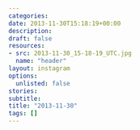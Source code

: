 ```yaml
---
categories:
date: 2013-11-30T15:18:19+00:00
description:
draft: false
resources:
- src: 2013-11-30_15-18-19_UTC.jpg
  name: "header"
layout: instagram
options:
  unlisted: false
stories:
subtitle:
title: "2013-11-30"
tags: []
---
```


 
